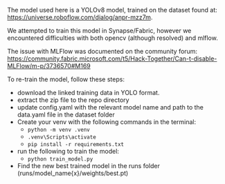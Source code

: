 The model used here is a YOLOv8 model, trained on the dataset found at: https://universe.roboflow.com/dialog/anpr-mzz7m.

We attempted to train this model in Synapse/Fabric, however we encountered difficulties with both opencv (although resolved) and mlflow. 

The issue with MLFlow was documented on the community forum: https://community.fabric.microsoft.com/t5/Hack-Together/Can-t-disable-MLFlow/m-p/3736570#M169

To re-train the model, follow these steps:
- download the linked training data in YOLO format.
- extract the zip file to the repo directory
- update config.yaml with the relevant model name and path to the data.yaml file in the dataset folder
- Create your venv with the following commands in the terminal:
  - `python -m venv .venv`
  - `.venv\Scripts\activate`
  - `pip install -r requirements.txt`
- run the following to train the model:
  - `python train_model.py`
- Find the new best trained model in the runs folder (runs/model_name{x}/weights/best.pt)
